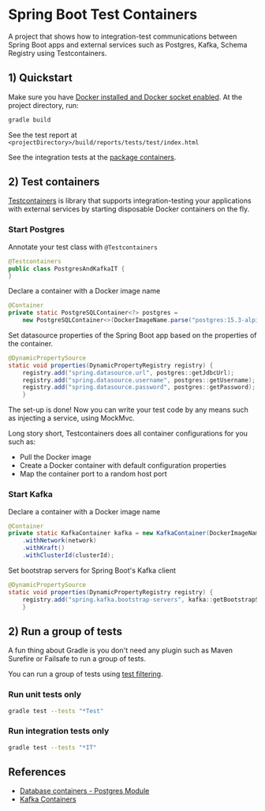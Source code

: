 # Spring Boot Test Containers

A project that shows how to integration-test communications between Spring Boot apps and external services such as Postgres, Kafka, Schema Registry using Testcontainers.

## 1) Quickstart

Make sure you have [Docker installed and Docker socket enabled](https://java.testcontainers.org/supported_docker_environment/). At the project directory, run:
```sh
gradle build
```

See the test report at `<projectDirectory>/build/reports/tests/test/index.html`

See the integration tests at the [package containers](https://github.com/emeraldhieu/spring-boot-testcontainers/tree/master/src/test/java/com/emeraldhieu/testcontainers/product/logic/containers).

## 2) Test containers

[Testcontainers](https://java.testcontainers.org) is library that supports integration-testing your applications with external services by starting disposable Docker containers on the fly.

### Start Postgres

Annotate your test class with `@Testcontainers`
```java
@Testcontainers
public class PostgresAndKafkaIT {
}
```

Declare a container with a Docker image name
```java
@Container
private static PostgreSQLContainer<?> postgres =
    new PostgreSQLContainer<>(DockerImageName.parse("postgres:15.3-alpine"));
```

Set datasource properties of the Spring Boot app based on the properties of the container.
```java
@DynamicPropertySource
static void properties(DynamicPropertyRegistry registry) {
    registry.add("spring.datasource.url", postgres::getJdbcUrl);
    registry.add("spring.datasource.username", postgres::getUsername);
    registry.add("spring.datasource.password", postgres::getPassword);
    }
```

The set-up is done! Now you can write your test code by any means such as injecting a service, using MockMvc.

Long story short, Testcontainers does all container configurations for you such as:
+ Pull the Docker image
+ Create a Docker container with default configuration properties
+ Map the container port to a random host port

### Start Kafka

Declare a container with a Docker image name
```java
@Container
private static KafkaContainer kafka = new KafkaContainer(DockerImageName.parse("confluentinc/cp-kafka:7.4.0"))
    .withNetwork(network)
    .withKraft()
    .withClusterId(clusterId);
```

Set bootstrap servers for Spring Boot's Kafka client
```java
@DynamicPropertySource
static void properties(DynamicPropertyRegistry registry) {
    registry.add("spring.kafka.bootstrap-servers", kafka::getBootstrapServers);
    }
```

## 2) Run a group of tests

A fun thing about Gradle is you don't need any plugin such as Maven Surefire or Failsafe to run a group of tests.

You can run a group of tests using [test filtering](https://docs.gradle.org/current/userguide/java_testing.html#test_filtering).

### Run unit tests only

```sh
gradle test --tests "*Test"
```

### Run integration tests only

```sh
gradle test --tests "*IT"
```

## References

+ [Database containers - Postgres Module](https://java.testcontainers.org/modules/databases/postgres)
+ [Kafka Containers](https://java.testcontainers.org/modules/kafka)

